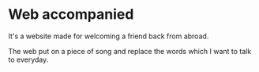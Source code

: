 # Web accompanied

It's a website made for welcoming a friend back from abroad.

The web put on a piece of song and replace the words which I want to talk to everyday.
